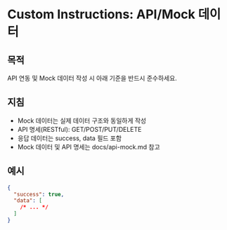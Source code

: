 # Custom Instructions: API/Mock 데이터

## 목적

API 연동 및 Mock 데이터 작성 시 아래 기준을 반드시 준수하세요.

## 지침

- Mock 데이터는 실제 데이터 구조와 동일하게 작성
- API 명세(RESTful): GET/POST/PUT/DELETE
- 응답 데이터는 success, data 필드 포함
- Mock 데이터 및 API 명세는 docs/api-mock.md 참고

## 예시

```json
{
  "success": true,
  "data": [
    /* ... */
  ]
}
```
